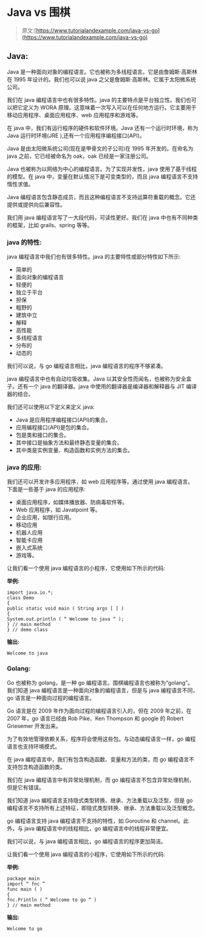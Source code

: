 # Java vs 围棋

> 原文:[https://www.tutorialandexample.com/java-vs-go](https://www.tutorialandexample.com/java-vs-go)

## Java:

Java 是一种面向对象的编程语言。它也被称为多线程语言。它是由詹姆斯·高斯林在 1995 年设计的。我们也可以说 java 之父是詹姆斯·高斯林。它属于太阳微系统公司。

我们在 java 编程语言中也有很多特性。java 的主要特点是平台独立性。我们也可以把它定义为 WORA 原理。这意味着一次写入可以在任何地方运行。它主要用于移动应用程序、桌面应用程序、web 应用程序和游戏等。

在 java 中，我们有运行程序的硬件和软件环境。Java 还有一个运行时环境，称为 Java 运行时环境(JRE ),还有一个应用程序编程接口(API)。

Java 是由太阳微系统公司(现在是甲骨文的子公司)在 1995 年开发的。在命名为 java 之前，它已经被命名为 oak，oak 已经是一家注册公司。

Java 也被称为以网络为中心的编程语言。为了实现并发性，java 使用了基于线程的模型。在 java 中，变量在默认情况下是可变类型的，而且 java 编程语言不支持惰性求值。

Java 编程语言包含静态成员，而且这种编程语言不支持运算符重载的概念。它还提供或提供向后兼容性。

我们用 java 编程语言写了一大段代码，可读性更好。我们在 java 中也有不同种类的框架，比如 grails、spring 等等。

### java 的特性:

java 编程语言中我们也有很多特性。java 的主要特性或部分特性如下所示:

*   简单的
*   面向对象的编程语言
*   轻便的
*   独立于平台
*   担保
*   粗野的
*   建筑中立
*   解释
*   高性能
*   多线程语言
*   分布的
*   动态的

我们可以说，与 go 编程语言相比，java 编程语言的程序不够紧凑。

java 编程语言中也有自动垃圾收集。Java 以其安全性而闻名，也被称为安全盒子。还有一个 java 的翻译器。java 中使用的翻译器是编译器和解释器与 JIT 编译器的结合。

我们还可以使用以下定义来定义 java:

*   Java 是应用程序编程接口(API)的集合。
*   应用编程接口(API)是包的集合。
*   包是类和接口的集合。
*   其中接口是抽象方法和最终静态变量的集合。
*   其中类是实例变量、构造函数和实例方法的集合。

### java 的应用:

我们还可以开发许多应用程序，如 web 应用程序等。通过使用 java 编程语言。下面是一些基于 java 的应用程序:

*   桌面应用程序，如媒体播放器、防病毒软件等。
*   Web 应用程序，如 Javatpoint 等。
*   企业应用，如银行应用。
*   移动应用
*   机器人应用
*   智能卡应用
*   嵌入式系统
*   游戏等。

让我们看一个使用 java 编程语言的小程序，它使用如下所示的代码:

**举例:**

```
import java.io.*;
class Demo
{
public static void main ( String args [ ] )
{
System.out.println ( “ Welcome to java “ );
} // main method
} // demo class 
```

**输出:**

```
Welcome to java
```

### Golang:

Go 也被称为 golang，是一种 go 编程语言。围棋编程语言也被称为“golang”。我们知道 java 编程语言是一种面向对象的编程语言，但是与 java 编程语言不同，go 语言是一种面向过程的编程语言。

Go 语言是在 2009 年作为面向过程的编程语言引入的，但在 2009 年之前，在 2007 年，go 语言已经由 Rob Pike、Ken Thompson 和 google 的 Robert Griesemer 开发出来。

为了有效地管理依赖关系，程序将会使用这些包。与动态编程语言一样，go 编程语言也支持环境模式。

在 java 编程语言中，我们有包含构造函数、变量和方法的类，而 go 编程语言不支持包含构造函数的类。

我们在 java 编程语言中有异常处理机制，而 go 编程语言不包含异常处理机制，但是它有错误。

我们知道 java 编程语言支持隐式类型转换、继承、方法重载以及泛型，但是 go 编程语言不支持所有上述特征，即隐式类型转换、继承、方法重载以及泛型概念。

go 编程语言支持 java 编程语言不支持的特性，如 Goroutine 和 channel。此外，与 java 编程语言中的线程相比，go 编程语言中的线程非常便宜。

我们可以说，与 java 编程语言相比，go 编程语言的程序更加简洁。

让我们看一个使用 java 编程语言的小程序，它使用如下所示的代码:

**举例:**

```
package main 
import “ fnc ”
func main ( )
{
fnc.Println ( “ Welcome to go “ )
} // main method
```

**输出:**

```
Welcome to go
```